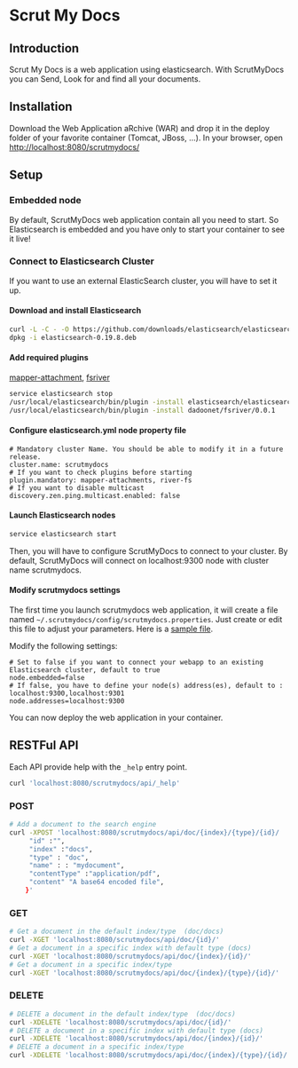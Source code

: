 Scrut My Docs
=========

Introduction
------------

Scrut My Docs is a web application using elasticsearch.
With ScrutMyDocs you can Send, Look for and find all your documents.
 

Installation
------------

Download the Web Application aRchive (WAR) and drop it in the deploy folder of your favorite container (Tomcat, JBoss, ...).
In your browser, open <http://localhost:8080/scrutmydocs/>


Setup
-----

### Embedded node

By default, ScrutMyDocs web application contain all you need to start. So Elasticsearch is embedded and
you have only to start your container to see it live!

### Connect to Elasticsearch Cluster

If you want to use an external ElasticSearch cluster, you will have to set it up.

#### Download and install Elasticsearch

```sh
curl -L -C - -O https://github.com/downloads/elasticsearch/elasticsearch/elasticsearch-0.19.8.deb
dpkg -i elasticsearch-0.19.8.deb
```

#### Add required plugins

[mapper-attachment](https://github.com/elasticsearch/elasticsearch-mapper-attachments), [fsriver](https://github.com/dadoonet/fsriver)

```sh
service elasticsearch stop
/usr/local/elasticsearch/bin/plugin -install elasticsearch/elasticsearch-mapper-attachments/1.4.0
/usr/local/elasticsearch/bin/plugin -install dadoonet/fsriver/0.0.1
```

#### Configure elasticsearch.yml node property file

```
# Mandatory cluster Name. You should be able to modify it in a future release.
cluster.name: scrutmydocs
# If you want to check plugins before starting
plugin.mandatory: mapper-attachments, river-fs
# If you want to disable multicast
discovery.zen.ping.multicast.enabled: false
```

#### Launch Elasticsearch nodes

```sh
service elasticsearch start
```

Then, you will have to configure ScrutMyDocs to connect to your cluster. By default, ScrutMyDocs will connect on
localhost:9300 node with cluster name scrutmydocs.

#### Modify scrutmydocs settings

The first time you launch scrutmydocs web application, it will create a file named `~/.scrutmydocs/config/scrutmydocs.properties`.
Just create or edit this file to adjust your parameters. Here is a 
[sample file](https://github.com/scrutmydocs/scrutmydocs/tree/master/src/main/resources/scrutmydocs/config/scrutmydocs.properties).

Modify the following settings:
```
# Set to false if you want to connect your webapp to an existing Elasticsearch cluster, default to true
node.embedded=false
# If false, you have to define your node(s) address(es), default to : localhost:9300,localhost:9301
node.addresses=localhost:9300
```

You can now deploy the web application in your container.


RESTFul API
-----------

Each API provide help with the `_help` entry point.

```sh
curl 'localhost:8080/scrutmydocs/api/_help'    					 
```


### POST

```sh
# Add a document to the search engine
curl -XPOST 'localhost:8080/scrutmydocs/api/doc/{index}/{type}/{id}/   -d ' {
     "id" :"",
	 "index" :"docs",
	 "type" : "doc",
	 "name" : : "mydocument",
	 "contentType" :"application/pdf",
	 "content" "A base64 encoded file",
    }'    					 
```

### GET
 
```sh
# Get a document in the default index/type  (doc/docs)
curl -XGET 'localhost:8080/scrutmydocs/api/doc/{id}/'     	 
# Get a document in a specific index with default type (docs)
curl -XGET 'localhost:8080/scrutmydocs/api/doc/{index}/{id}/' 
# Get a document in a specific index/type
curl -XGET 'localhost:8080/scrutmydocs/api/doc/{index}/{type}/{id}/'   			 	     
```

### DELETE

```sh
# DELETE a document in the default index/type  (doc/docs)
curl -XDELETE 'localhost:8080/scrutmydocs/api/doc/{id}/'         
# DELETE a document in a specific index with default type (docs)
curl -XDELETE 'localhost:8080/scrutmydocs/api/doc/{index}/{id}/'  
# DELETE a document in a specific index/type
curl -XDELETE 'localhost:8080/scrutmydocs/api/doc/{index}/{type}/{id}/'    			 	    
```

